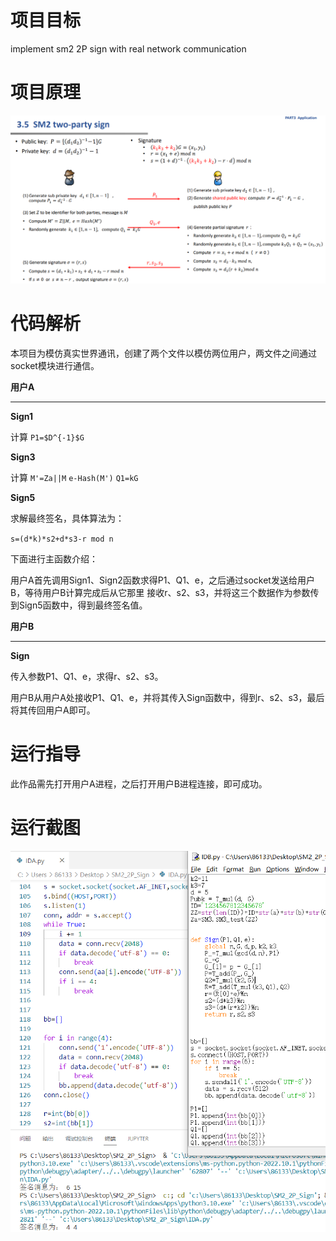 项目目标
=

implement sm2 2P sign with real network communication

项目原理
=

![image](https://github.com/CLiangH/Picture/blob/main/SM22PS1.png)

代码解析
=

本项目为模仿真实世界通讯，创建了两个文件以模仿两位用户，两文件之间通过socket模块进行通信。

__用户A__
________________

__Sign1__

计算
`P1=$D^{-1}$G`

__Sign3__

计算
`M'=Za||M`
`e-Hash(M')`
`Q1=kG`

__Sign5__

求解最终签名，具体算法为：

`s=(d*k)*s2+d*s3-r mod n`

下面进行主函数介绍：

用户A首先调用Sign1、Sign2函数求得P1、Q1、e，之后通过socket发送给用户B，等待用户B计算完成后从它那里
接收r、s2、s3，并将这三个数据作为参数传到Sign5函数中，得到最终签名值。

__用户B__
________________

__Sign__

传入参数P1、Q1、e，求得r、s2、s3。

用户B从用户A处接收P1、Q1、e，并将其传入Sign函数中，得到r、s2、s3，最后将其传回用户A即可。

运行指导
=

此作品需先打开用户A进程，之后打开用户B进程连接，即可成功。

运行截图
=

![image](https://github.com/CLiangH/Picture/blob/main/SM22PS2.png)
















